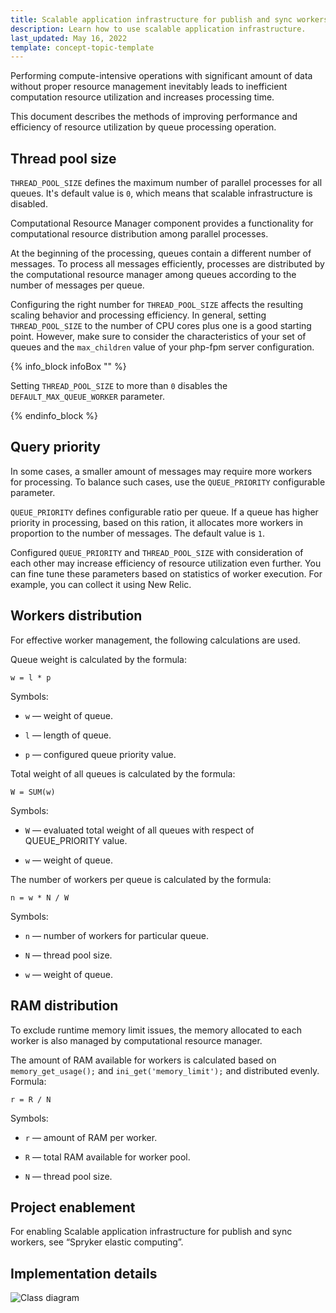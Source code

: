 ```yaml
---
title: Scalable application infrastructure for publish and sync workers
description: Learn how to use scalable application infrastructure.
last_updated: May 16, 2022
template: concept-topic-template
---
```


Performing compute-intensive operations with significant amount of data without proper resource management inevitably leads to inefficient computation resource utilization and increases processing time.

This document describes the methods of improving performance and efficiency of resource utilization by queue processing operation.

## Thread pool size

`THREAD_POOL_SIZE` defines the maximum number of parallel processes for all queues. It's default value is `0`, which means that scalable infrastructure is disabled.

Computational Resource Manager component provides a functionality for computational resource distribution among parallel processes.

At the beginning of the processing, queues contain a different number of messages. To process all messages efficiently, processes are distributed by the computational resource manager among queues according to the number of messages per queue.

Configuring the right number for `THREAD_POOL_SIZE` affects the resulting scaling behavior and processing efficiency. In general, setting `THREAD_POOL_SIZE` to the number of CPU cores plus one is a good starting point. However, make sure to consider the characteristics of your set of queues and the `max_children` value of your php-fpm server configuration.

{% info_block infoBox "" %}

Setting `THREAD_POOL_SIZE` to more than `0` disables the `DEFAULT_MAX_QUEUE_WORKER` parameter.

{% endinfo_block %}


## Query priority

In some cases, a smaller amount of messages may require more workers for processing. To balance such cases, use the `QUEUE_PRIORITY` configurable parameter.

`QUEUE_PRIORITY` defines configurable ratio per queue. If a queue has higher priority in processing, based on this ration, it allocates more workers in proportion to the number of messages. The default value is `1`.

Configured `QUEUE_PRIORITY` and `THREAD_POOL_SIZE` with consideration of each other may increase efficiency of resource utilization even further. You can fine tune these parameters based on  statistics of worker execution. For example, you can collect it using New Relic.

## Workers distribution

For effective worker management, the following calculations are used.

Queue weight is calculated by the formula:

`w = l * p`

Symbols:

* `w` — weight of queue.

* `l` — length of queue.

* `p` — configured queue priority value.

Total weight of all queues is calculated by the formula:

`W = SUM(w)`

Symbols:

* `W` — evaluated total weight of all queues with respect of QUEUE_PRIORITY value.

* `w` — weight of queue.

The number of workers per queue is calculated by the formula:

`n = w * N / W`

Symbols:

* `n` — number of workers for particular queue.

* `N` — thread pool size.

* `w` — weight of queue.

## RAM distribution

To exclude runtime memory limit issues, the memory allocated to each worker is also managed by computational resource manager.

The amount of RAM available for workers is calculated based on `memory_get_usage();` and `ini_get('memory_limit');` and distributed evenly. Formula:

`r = R / N`

Symbols:

* `r` — amount of RAM per worker.

* `R` — total RAM available for worker pool.

* `N` — thread pool size.

## Project enablement

For enabling Scalable application infrastructure for publish and sync workers, see “Spryker elastic computing”.

## Implementation details

![Class diagram]()
